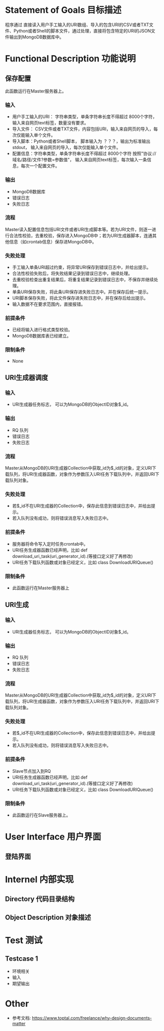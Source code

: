 # Statement of Goals 目标描述

程序通过 直接读入用户手工输入的URI数组、导入的包含URI的CSV或者TXT文件、Python或者Shell的脚本文件，通过处理，直接将包含特定的URI的JSON文件输出到MongoDB数据库中。


# Functional Description 功能说明

##  保存配置
此函数运行在Master服务器上。

### 输入
- 用户手工输入的URI： 字符串类型，单条字符串长度不得超过 8000个字符，输入来自网页text标签，数量没有要求。
- 导入文件： CSV文件或者TXT文件，内容包括URI，输入来自网页的导入，每次仅能输入单个文件。
- 导入脚本：Python或者Shell脚本， 脚本输入为 ？？？，输出为标准输出stdout， 输入来自网页的导入，每次仅能输入单个文件。
- 配置信息：字符串类型，单条字符串长度不得超过 8000个字符 按照"协议://域名/路径/文件?参数=参数值"， 输入来自网页text标签，每次输入一条信息，每次一个配置文件。

### 输出
- MongoDB数据库	
- 错误日志	
- 失败日志
		
### 流程
Master读入配置信息包括URI文件或者URI生成脚本等。若为URI文件，则逐一进行合法性校验，去重校验，保存进入MongoDB中；若为URI生成器脚本，连通其他信息（如crontab信息）保存进MongoDB中。

### 失败处理

- 手工输入单条URI超过约束，将异常URI保存到错误日志中，并给出提示。
- 合法性校验失败后，将失败结果记录到错误日志中，继续处理。
- 去重校验检查出重复结果后，将重复结果记录到错误日志中，不保存并继续处理。
- 单条URI保存失败，将此条URI保存进失败日志中。并在保存后统一提示。
- URI脚本保存失败，将此文件保存进失败日志中，并在保存后给出提示。
- 输入数据不在要求范围内，直接报错。

### 前提条件

- 已经将输入进行格式类型校验。
- MongoDB数据库表已经建立。

### 限制条件

- None

##  URI生成器调度

### 输入
- URI生成器任务标志， 可以为MongoDB的ObjectID对象$_id。

### 输出
- RQ 队列	
- 错误日志	
- 失败日志
		
### 流程
Master从MongoDB的URI生成器Collection中获取_id为$_id的对象，定义URI下载队列，将URI生成器函数，对象作为参数压入URI任务下载队列中，并返回URI下载队列对象。

### 失败处理

- 若$_id不在URI生成器的Collection中，保存此信息到错误日志中，并给出提示。
- 若入队列没有成功，则将错误消息写入失败日志中。



### 前提条件

- 服务器将命令写入定时任务crontab中。
- URI任务生成器函数已经声明，比如 def download_uri_task(uri_generator_id).(等接口定义好了再修改)
- URI任务下载队列函数或对象已经定义，比如 class DownloadURIQueue()


### 限制条件

- 此函数运行在Master服务器上

##  URI生成

### 输入
- URI生成器任务标志， 可以为MongoDB的ObjectID对象$_id。

### 输出
- RQ 队列	
- 错误日志	
- 失败日志
		
### 流程
Master从MongoDB的URI生成器Collection中获取_id为$_id的对象，定义URI下载队列，将URI生成器函数，对象作为参数压入URI任务下载队列中，并返回URI下载队列对象。

### 失败处理

- 若$_id不在URI生成器的Collection中，保存此信息到错误日志中，并给出提示。
- 若入队列没有成功，则将错误消息写入失败日志中。



### 前提条件

- Slave节点加入到RQ 
- URI任务生成器函数已经声明，比如 def download_uri_task(uri_generator_id).(等接口定义好了再修改)
- URI任务下载队列函数或对象已经定义，比如 class DownloadURIQueue()


### 限制条件

- 此函数运行在Slave服务器上。




# User Interface 用户界面

## 登陆界面


# Internel 内部实现

## Directory 代码目录结构

## Object Description 对象描述


# Test 测试

## Testcase 1

- 环境相关
- 输入
- 期望输出


# Other

- 参考文档: <https://www.toptal.com/freelance/why-design-documents-matter>

